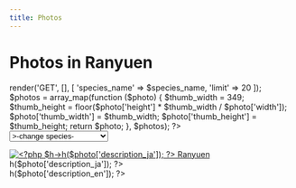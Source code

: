 ```yaml
---
title: Photos
---
```

Photos in Ranyuen
==
<?php
$controller = new \Ranyuen\Controller\ApiPhotos;
$species_name = isset($_GET['species_name']) ? $_GET['species_name'] : null;
$photos = $controller->render('GET', [], [
  'species_name' => $species_name,
  'limit' => 20
]);
$photos = array_map(function ($photo) {
  $thumb_width = 349;
  $thumb_height = floor($photo['height'] * $thumb_width / $photo['width']);
  $photo['thumb_width'] = $thumb_width;
  $photo['thumb_height'] = $thumb_height;
  return $photo;
}, $photos);
?>
<form id="search-form" method="GET">
  <select id="search-form-species_name" name="species_name">
    <option value="" <?php if ($species_name === null) { echo 'selected'; } ?>>-change species-</option>
    <option value="all" <?php if ($species_name === 'all') { echo 'selected'; } ?>>All</option>
    <option value="Calanthe" <?php if ($species_name === 'Calanthe') { echo 'selected'; } ?>>Calanthe</option>
    <option value="Ponerorchis" <?php if ($species_name === 'Ponerorchis') { echo 'selected'; } ?>>Ponerochis</option>
    <option value="Japanease native orchid" <?php if ($species_name === 'Japanease native orchid') { echo 'selected'; } ?>>Japanease native orchid</option>
    <option value="others" <?php if ($species_name === 'others') { echo 'selected'; } ?>>Others</option>
  </select>
</form>
<div id="photo-gallery" class="photos">
<?php foreach ($photos as $photo) { ?>
  <div class="photo">
    <a href="/images/gallery/<?php $h->h($photo['id']); ?>.jpg"
      class="lightbox"
      title="<?php $h->h($photo['description_ja']); ?> Ranyuen">
      <img rel="gallery"
        src="/api/photo?format=jpeg&id=<?php $h->h($photo['id']); ?>&width=<?php $h->h($photo['thumb_width']); ?>"
        width="<?php $h->h($photo['thumb_width']); ?>"
        height="<?php $h->h($photo['thumb_height']); ?>"
        alt="<?php $h->h($photo['description_ja']); ?> Ranyuen"/>
    </a>
    <div>
      <div><?php $h->h($photo['description_ja']); ?></div>
      <div><?php $h->h($photo['description_en']); ?></div>
    </div>
  </div>
<?php } ?>
</div>
<link href="/assets/stylesheets/photoGallery.css" rel="stylesheet"/>
<link href="/assets/stylesheets/colorbox.css" rel="stylesheet"/>
<script src="/assets/javascripts/photoGallery.min.js"></script>
<script>
  window.addEventListener('DOMContentLoaded', function () {
    new PhotoGallery().init(document.getElementById("photo-gallery"));
    document.getElementById('search-form-species_name').onchange = function () {
      document.getElementById('search-form').submit();
    };
  });
</script>
